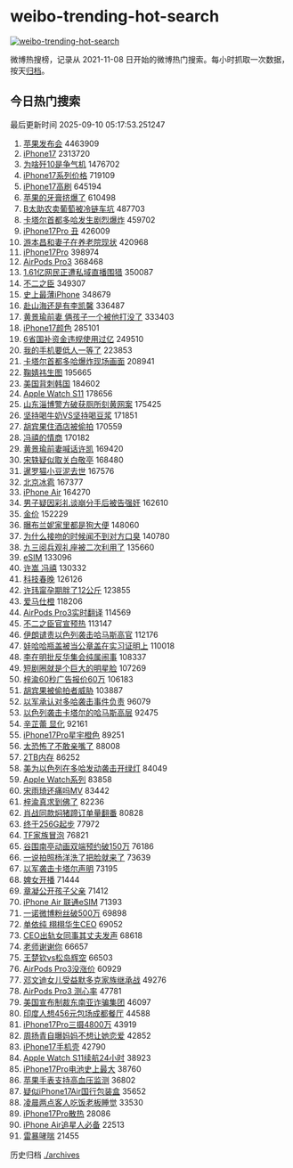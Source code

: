 # weibo-trending-hot-search

[![weibo-trending-hot-search](https://github.com/ameizi/weibo-trending-hot-search/actions/workflows/ci.yml/badge.svg)](https://github.com/ameizi/weibo-trending-hot-search/actions/workflows/ci.yml)

微博热搜榜，记录从 2021-11-08 日开始的微博热门搜索。每小时抓取一次数据，按天[归档](./archives)。

## 今日热门搜索

<!-- BEGIN --> 
最后更新时间 2025-09-10 05:17:53.251247 
1. [苹果发布会](https://s.weibo.com/weibo?q=%E8%8B%B9%E6%9E%9C%E5%8F%91%E5%B8%83%E4%BC%9A&t=31&band_rank=1&Refer=top) 4463909
1. [iPhone17](https://s.weibo.com/weibo?q=iPhone17&t=31&band_rank=2&Refer=top) 2313720
1. [为啥歼10是争气机](https://s.weibo.com/weibo?q=%23%E4%B8%BA%E5%95%A5%E6%AD%BC10%E6%98%AF%E4%BA%89%E6%B0%94%E6%9C%BA%23&t=31&band_rank=3&Refer=top) 1476702
1. [iPhone17系列价格](https://s.weibo.com/weibo?q=iPhone17%E7%B3%BB%E5%88%97%E4%BB%B7%E6%A0%BC&t=31&band_rank=17&Refer=top) 719109
1. [iPhone17高刷](https://s.weibo.com/weibo?q=iPhone17%E9%AB%98%E5%88%B7&t=31&band_rank=4&Refer=top) 645194
1. [苹果的牙膏挤爆了](https://s.weibo.com/weibo?q=%E8%8B%B9%E6%9E%9C%E7%9A%84%E7%89%99%E8%86%8F%E6%8C%A4%E7%88%86%E4%BA%86&t=31&band_rank=5&Refer=top) 610498
1. [B太助农卖葡萄被冷链车坑](https://s.weibo.com/weibo?q=B%E5%A4%AA%E5%8A%A9%E5%86%9C%E5%8D%96%E8%91%A1%E8%90%84%E8%A2%AB%E5%86%B7%E9%93%BE%E8%BD%A6%E5%9D%91&t=31&band_rank=40&Refer=top) 487703
1. [卡塔尔首都多哈发生剧烈爆炸](https://s.weibo.com/weibo?q=%23%E5%8D%A1%E5%A1%94%E5%B0%94%E9%A6%96%E9%83%BD%E5%A4%9A%E5%93%88%E5%8F%91%E7%94%9F%E5%89%A7%E7%83%88%E7%88%86%E7%82%B8%23&t=31&band_rank=2&Refer=top) 459702
1. [iPhone17Pro 丑](https://s.weibo.com/weibo?q=iPhone17Pro%20%E4%B8%91&t=31&band_rank=16&Refer=top) 426009
1. [游本昌和妻子在养老院现状](https://s.weibo.com/weibo?q=%23%E6%B8%B8%E6%9C%AC%E6%98%8C%E5%92%8C%E5%A6%BB%E5%AD%90%E5%9C%A8%E5%85%BB%E8%80%81%E9%99%A2%E7%8E%B0%E7%8A%B6%23&t=31&band_rank=4&Refer=top) 420968
1. [iPhone17Pro](https://s.weibo.com/weibo?q=iPhone17Pro&t=31&band_rank=14&Refer=top) 398974
1. [AirPods Pro3](https://s.weibo.com/weibo?q=AirPods%20Pro3&t=31&band_rank=10&Refer=top) 368468
1. [1.61亿网民正遭私域直播围猎](https://s.weibo.com/weibo?q=%231.61%E4%BA%BF%E7%BD%91%E6%B0%91%E6%AD%A3%E9%81%AD%E7%A7%81%E5%9F%9F%E7%9B%B4%E6%92%AD%E5%9B%B4%E7%8C%8E%23&t=31&band_rank=5&Refer=top) 350087
1. [不二之臣](https://s.weibo.com/weibo?q=%E4%B8%8D%E4%BA%8C%E4%B9%8B%E8%87%A3&t=31&band_rank=6&Refer=top) 349307
1. [史上最薄iPhone](https://s.weibo.com/weibo?q=%E5%8F%B2%E4%B8%8A%E6%9C%80%E8%96%84iPhone&t=31&band_rank=11&Refer=top) 348679
1. [赴山海还是有李凯馨](https://s.weibo.com/weibo?q=%23%E8%B5%B4%E5%B1%B1%E6%B5%B7%E8%BF%98%E6%98%AF%E6%9C%89%E6%9D%8E%E5%87%AF%E9%A6%A8%23&t=31&band_rank=10&Refer=top) 336487
1. [黄景瑜前妻 俩孩子一个被他打没了](https://s.weibo.com/weibo?q=%E9%BB%84%E6%99%AF%E7%91%9C%E5%89%8D%E5%A6%BB%20%E4%BF%A9%E5%AD%A9%E5%AD%90%E4%B8%80%E4%B8%AA%E8%A2%AB%E4%BB%96%E6%89%93%E6%B2%A1%E4%BA%86&t=31&band_rank=11&Refer=top) 333403
1. [iPhone17颜色](https://s.weibo.com/weibo?q=iPhone17%E9%A2%9C%E8%89%B2&t=31&band_rank=13&Refer=top) 285101
1. [6省国补资金违规使用过亿](https://s.weibo.com/weibo?q=%236%E7%9C%81%E5%9B%BD%E8%A1%A5%E8%B5%84%E9%87%91%E8%BF%9D%E8%A7%84%E4%BD%BF%E7%94%A8%E8%BF%87%E4%BA%BF%23&t=31&band_rank=7&Refer=top) 249510
1. [我的手机要低人一等了](https://s.weibo.com/weibo?q=%E6%88%91%E7%9A%84%E6%89%8B%E6%9C%BA%E8%A6%81%E4%BD%8E%E4%BA%BA%E4%B8%80%E7%AD%89%E4%BA%86&t=31&band_rank=25&Refer=top) 223853
1. [卡塔尔首都多哈爆炸现场画面](https://s.weibo.com/weibo?q=%23%E5%8D%A1%E5%A1%94%E5%B0%94%E9%A6%96%E9%83%BD%E5%A4%9A%E5%93%88%E7%88%86%E7%82%B8%E7%8E%B0%E5%9C%BA%E7%94%BB%E9%9D%A2%23&t=31&band_rank=8&Refer=top) 208941
1. [鞠婧祎生图](https://s.weibo.com/weibo?q=%23%E9%9E%A0%E5%A9%A7%E7%A5%8E%E7%94%9F%E5%9B%BE%23&t=31&band_rank=9&Refer=top) 195665
1. [美国背刺韩国](https://s.weibo.com/weibo?q=%23%E7%BE%8E%E5%9B%BD%E8%83%8C%E5%88%BA%E9%9F%A9%E5%9B%BD%23&t=31&band_rank=19&Refer=top) 184602
1. [Apple Watch S11](https://s.weibo.com/weibo?q=Apple%20Watch%20S11&t=31&band_rank=18&Refer=top) 178656
1. [山东淄博警方破获厕所刻黄网案](https://s.weibo.com/weibo?q=%23%E5%B1%B1%E4%B8%9C%E6%B7%84%E5%8D%9A%E8%AD%A6%E6%96%B9%E7%A0%B4%E8%8E%B7%E5%8E%95%E6%89%80%E5%88%BB%E9%BB%84%E7%BD%91%E6%A1%88%23&t=31&band_rank=39&Refer=top) 175425
1. [坚持喝牛奶VS坚持喝豆浆](https://s.weibo.com/weibo?q=%E5%9D%9A%E6%8C%81%E5%96%9D%E7%89%9B%E5%A5%B6VS%E5%9D%9A%E6%8C%81%E5%96%9D%E8%B1%86%E6%B5%86&t=31&band_rank=10&Refer=top) 171851
1. [胡宾果住酒店被偷拍](https://s.weibo.com/weibo?q=%23%E8%83%A1%E5%AE%BE%E6%9E%9C%E4%BD%8F%E9%85%92%E5%BA%97%E8%A2%AB%E5%81%B7%E6%8B%8D%23&t=31&band_rank=12&Refer=top) 170559
1. [冯禧的情商](https://s.weibo.com/weibo?q=%23%E5%86%AF%E7%A6%A7%E7%9A%84%E6%83%85%E5%95%86%23&t=31&band_rank=13&Refer=top) 170182
1. [黄景瑜前妻喊话许凯](https://s.weibo.com/weibo?q=%23%E9%BB%84%E6%99%AF%E7%91%9C%E5%89%8D%E5%A6%BB%E5%96%8A%E8%AF%9D%E8%AE%B8%E5%87%AF%23&t=31&band_rank=14&Refer=top) 169420
1. [宋轶疑似取关白敬亭](https://s.weibo.com/weibo?q=%23%E5%AE%8B%E8%BD%B6%E7%96%91%E4%BC%BC%E5%8F%96%E5%85%B3%E7%99%BD%E6%95%AC%E4%BA%AD%23&t=31&band_rank=15&Refer=top) 168480
1. [暹罗猫小豆泥去世](https://s.weibo.com/weibo?q=%23%E6%9A%B9%E7%BD%97%E7%8C%AB%E5%B0%8F%E8%B1%86%E6%B3%A5%E5%8E%BB%E4%B8%96%23&t=31&band_rank=16&Refer=top) 167576
1. [北京冰雹](https://s.weibo.com/weibo?q=%E5%8C%97%E4%BA%AC%E5%86%B0%E9%9B%B9&t=31&band_rank=17&Refer=top) 167377
1. [iPhone Air](https://s.weibo.com/weibo?q=iPhone%20Air&t=31&band_rank=22&Refer=top) 164270
1. [男子疑因彩礼谈崩分手后被告强奸](https://s.weibo.com/weibo?q=%23%E7%94%B7%E5%AD%90%E7%96%91%E5%9B%A0%E5%BD%A9%E7%A4%BC%E8%B0%88%E5%B4%A9%E5%88%86%E6%89%8B%E5%90%8E%E8%A2%AB%E5%91%8A%E5%BC%BA%E5%A5%B8%23&t=31&band_rank=18&Refer=top) 162610
1. [金价](https://s.weibo.com/weibo?q=%E9%87%91%E4%BB%B7&t=31&band_rank=20&Refer=top) 152229
1. [曝布兰妮家里都是狗大便](https://s.weibo.com/weibo?q=%23%E6%9B%9D%E5%B8%83%E5%85%B0%E5%A6%AE%E5%AE%B6%E9%87%8C%E9%83%BD%E6%98%AF%E7%8B%97%E5%A4%A7%E4%BE%BF%23&t=31&band_rank=21&Refer=top) 148060
1. [为什么接吻的时候闻不到对方口臭](https://s.weibo.com/weibo?q=%23%E4%B8%BA%E4%BB%80%E4%B9%88%E6%8E%A5%E5%90%BB%E7%9A%84%E6%97%B6%E5%80%99%E9%97%BB%E4%B8%8D%E5%88%B0%E5%AF%B9%E6%96%B9%E5%8F%A3%E8%87%AD%23&t=31&band_rank=22&Refer=top) 140780
1. [九三阅兵观礼座被二次利用了](https://s.weibo.com/weibo?q=%23%E4%B9%9D%E4%B8%89%E9%98%85%E5%85%B5%E8%A7%82%E7%A4%BC%E5%BA%A7%E8%A2%AB%E4%BA%8C%E6%AC%A1%E5%88%A9%E7%94%A8%E4%BA%86%23&t=31&band_rank=23&Refer=top) 135660
1. [eSIM](https://s.weibo.com/weibo?q=eSIM&t=31&band_rank=8&Refer=top) 133096
1. [许嵩 冯禧](https://s.weibo.com/weibo?q=%E8%AE%B8%E5%B5%A9%20%E5%86%AF%E7%A6%A7&t=31&band_rank=24&Refer=top) 130332
1. [科技春晚](https://s.weibo.com/weibo?q=%E7%A7%91%E6%8A%80%E6%98%A5%E6%99%9A&t=31&band_rank=25&Refer=top) 126126
1. [许玮甯孕期胖了12公斤](https://s.weibo.com/weibo?q=%23%E8%AE%B8%E7%8E%AE%E7%94%AF%E5%AD%95%E6%9C%9F%E8%83%96%E4%BA%8612%E5%85%AC%E6%96%A4%23&t=31&band_rank=26&Refer=top) 123855
1. [爱马仕橙](https://s.weibo.com/weibo?q=%E7%88%B1%E9%A9%AC%E4%BB%95%E6%A9%99&t=31&band_rank=23&Refer=top) 118206
1. [AirPods Pro3实时翻译](https://s.weibo.com/weibo?q=AirPods%20Pro3%E5%AE%9E%E6%97%B6%E7%BF%BB%E8%AF%91&t=31&band_rank=35&Refer=top) 114569
1. [不二之臣官宣预热](https://s.weibo.com/weibo?q=%23%E4%B8%8D%E4%BA%8C%E4%B9%8B%E8%87%A3%E5%AE%98%E5%AE%A3%E9%A2%84%E7%83%AD%23&t=31&band_rank=27&Refer=top) 113147
1. [伊朗谴责以色列袭击哈马斯高官](https://s.weibo.com/weibo?q=%23%E4%BC%8A%E6%9C%97%E8%B0%B4%E8%B4%A3%E4%BB%A5%E8%89%B2%E5%88%97%E8%A2%AD%E5%87%BB%E5%93%88%E9%A9%AC%E6%96%AF%E9%AB%98%E5%AE%98%23&t=31&band_rank=28&Refer=top) 112176
1. [娃哈哈瓶盖被当公章盖在实习证明上](https://s.weibo.com/weibo?q=%23%E5%A8%83%E5%93%88%E5%93%88%E7%93%B6%E7%9B%96%E8%A2%AB%E5%BD%93%E5%85%AC%E7%AB%A0%E7%9B%96%E5%9C%A8%E5%AE%9E%E4%B9%A0%E8%AF%81%E6%98%8E%E4%B8%8A%23&t=31&band_rank=29&Refer=top) 110018
1. [李在明批反华集会纯属闹事](https://s.weibo.com/weibo?q=%23%E6%9D%8E%E5%9C%A8%E6%98%8E%E6%89%B9%E5%8F%8D%E5%8D%8E%E9%9B%86%E4%BC%9A%E7%BA%AF%E5%B1%9E%E9%97%B9%E4%BA%8B%23&t=31&band_rank=15&Refer=top) 108337
1. [短剧圈就是个巨大的明星脸](https://s.weibo.com/weibo?q=%E7%9F%AD%E5%89%A7%E5%9C%88%E5%B0%B1%E6%98%AF%E4%B8%AA%E5%B7%A8%E5%A4%A7%E7%9A%84%E6%98%8E%E6%98%9F%E8%84%B8&t=31&band_rank=30&Refer=top) 107269
1. [梓渝60秒广告报价60万](https://s.weibo.com/weibo?q=%23%E6%A2%93%E6%B8%9D60%E7%A7%92%E5%B9%BF%E5%91%8A%E6%8A%A5%E4%BB%B760%E4%B8%87%23&t=31&band_rank=31&Refer=top) 106183
1. [胡宾果被偷拍者威胁](https://s.weibo.com/weibo?q=%23%E8%83%A1%E5%AE%BE%E6%9E%9C%E8%A2%AB%E5%81%B7%E6%8B%8D%E8%80%85%E5%A8%81%E8%83%81%23&t=31&band_rank=32&Refer=top) 103887
1. [以军承认对多哈袭击事件负责](https://s.weibo.com/weibo?q=%23%E4%BB%A5%E5%86%9B%E6%89%BF%E8%AE%A4%E5%AF%B9%E5%A4%9A%E5%93%88%E8%A2%AD%E5%87%BB%E4%BA%8B%E4%BB%B6%E8%B4%9F%E8%B4%A3%23&t=31&band_rank=33&Refer=top) 96079
1. [以色列袭击卡塔尔的哈马斯高层](https://s.weibo.com/weibo?q=%23%E4%BB%A5%E8%89%B2%E5%88%97%E8%A2%AD%E5%87%BB%E5%8D%A1%E5%A1%94%E5%B0%94%E7%9A%84%E5%93%88%E9%A9%AC%E6%96%AF%E9%AB%98%E5%B1%82%23&t=31&band_rank=34&Refer=top) 92475
1. [辛芷蕾 显化](https://s.weibo.com/weibo?q=%E8%BE%9B%E8%8A%B7%E8%95%BE%20%E6%98%BE%E5%8C%96&t=31&band_rank=35&Refer=top) 92161
1. [iPhone17Pro星宇橙色](https://s.weibo.com/weibo?q=%23iPhone17Pro%E6%98%9F%E5%AE%87%E6%A9%99%E8%89%B2%23&t=31&band_rank=26&Refer=top) 89251
1. [太恐怖了不敢亲嘴了](https://s.weibo.com/weibo?q=%E5%A4%AA%E6%81%90%E6%80%96%E4%BA%86%E4%B8%8D%E6%95%A2%E4%BA%B2%E5%98%B4%E4%BA%86&t=31&band_rank=36&Refer=top) 88008
1. [2TB内存](https://s.weibo.com/weibo?q=2TB%E5%86%85%E5%AD%98&t=31&band_rank=39&Refer=top) 86252
1. [美为以色列在多哈发动袭击开绿灯](https://s.weibo.com/weibo?q=%23%E7%BE%8E%E4%B8%BA%E4%BB%A5%E8%89%B2%E5%88%97%E5%9C%A8%E5%A4%9A%E5%93%88%E5%8F%91%E5%8A%A8%E8%A2%AD%E5%87%BB%E5%BC%80%E7%BB%BF%E7%81%AF%23&t=31&band_rank=37&Refer=top) 84049
1. [Apple Watch系列](https://s.weibo.com/weibo?q=Apple%20Watch%E7%B3%BB%E5%88%97&t=31&band_rank=27&Refer=top) 83858
1. [宋雨琦还痛吗MV](https://s.weibo.com/weibo?q=%23%E5%AE%8B%E9%9B%A8%E7%90%A6%E8%BF%98%E7%97%9B%E5%90%97MV%23&t=31&band_rank=38&Refer=top) 83442
1. [梓渝真求到佛了](https://s.weibo.com/weibo?q=%23%E6%A2%93%E6%B8%9D%E7%9C%9F%E6%B1%82%E5%88%B0%E4%BD%9B%E4%BA%86%23&t=31&band_rank=39&Refer=top) 82236
1. [肖战同款焖猪蹄订单量翻番](https://s.weibo.com/weibo?q=%23%E8%82%96%E6%88%98%E5%90%8C%E6%AC%BE%E7%84%96%E7%8C%AA%E8%B9%84%E8%AE%A2%E5%8D%95%E9%87%8F%E7%BF%BB%E7%95%AA%23&t=31&band_rank=41&Refer=top) 80828
1. [终于256G起步](https://s.weibo.com/weibo?q=%E7%BB%88%E4%BA%8E256G%E8%B5%B7%E6%AD%A5&t=31&band_rank=33&Refer=top) 77972
1. [TF家族冒泡](https://s.weibo.com/weibo?q=TF%E5%AE%B6%E6%97%8F%E5%86%92%E6%B3%A1&t=31&band_rank=42&Refer=top) 76821
1. [谷围南亭动画双端预约破150万](https://s.weibo.com/weibo?q=%E8%B0%B7%E5%9B%B4%E5%8D%97%E4%BA%AD%E5%8A%A8%E7%94%BB%E5%8F%8C%E7%AB%AF%E9%A2%84%E7%BA%A6%E7%A0%B4150%E4%B8%87&t=31&band_rank=43&Refer=top) 76186
1. [一说拍照杨洋洗了把脸就来了](https://s.weibo.com/weibo?q=%E4%B8%80%E8%AF%B4%E6%8B%8D%E7%85%A7%E6%9D%A8%E6%B4%8B%E6%B4%97%E4%BA%86%E6%8A%8A%E8%84%B8%E5%B0%B1%E6%9D%A5%E4%BA%86&t=31&band_rank=44&Refer=top) 73639
1. [以军袭击卡塔尔声明](https://s.weibo.com/weibo?q=%E4%BB%A5%E5%86%9B%E8%A2%AD%E5%87%BB%E5%8D%A1%E5%A1%94%E5%B0%94%E5%A3%B0%E6%98%8E&t=31&band_rank=45&Refer=top) 73195
1. [婢女开播](https://s.weibo.com/weibo?q=%E5%A9%A2%E5%A5%B3%E5%BC%80%E6%92%AD&t=31&band_rank=46&Refer=top) 71444
1. [章凝公开孩子父亲](https://s.weibo.com/weibo?q=%E7%AB%A0%E5%87%9D%E5%85%AC%E5%BC%80%E5%AD%A9%E5%AD%90%E7%88%B6%E4%BA%B2&t=31&band_rank=47&Refer=top) 71412
1. [iPhone Air 联通eSIM](https://s.weibo.com/weibo?q=iPhone%20Air%20%E8%81%94%E9%80%9AeSIM&t=31&band_rank=24&Refer=top) 71393
1. [一诺微博粉丝破500万](https://s.weibo.com/weibo?q=%23%E4%B8%80%E8%AF%BA%E5%BE%AE%E5%8D%9A%E7%B2%89%E4%B8%9D%E7%A0%B4500%E4%B8%87%23&t=31&band_rank=48&Refer=top) 69898
1. [单依纯 栩栩华生CEO](https://s.weibo.com/weibo?q=%E5%8D%95%E4%BE%9D%E7%BA%AF%20%E6%A0%A9%E6%A0%A9%E5%8D%8E%E7%94%9FCEO&t=31&band_rank=49&Refer=top) 69052
1. [CEO出轨女同事其丈夫发声](https://s.weibo.com/weibo?q=%23CEO%E5%87%BA%E8%BD%A8%E5%A5%B3%E5%90%8C%E4%BA%8B%E5%85%B6%E4%B8%88%E5%A4%AB%E5%8F%91%E5%A3%B0%23&t=31&band_rank=50&Refer=top) 68618
1. [老师谢谢你](https://s.weibo.com/weibo?q=%23%E8%80%81%E5%B8%88%E8%B0%A2%E8%B0%A2%E4%BD%A0%23&t=31&band_rank=29&Refer=top) 66657
1. [王楚钦vs松岛辉空](https://s.weibo.com/weibo?q=%E7%8E%8B%E6%A5%9A%E9%92%A6vs%E6%9D%BE%E5%B2%9B%E8%BE%89%E7%A9%BA&t=31&band_rank=30&Refer=top) 66503
1. [AirPods Pro3没涨价](https://s.weibo.com/weibo?q=AirPods%20Pro3%E6%B2%A1%E6%B6%A8%E4%BB%B7&t=31&band_rank=32&Refer=top) 60929
1. [邓文迪女儿受益默多克家族继承战](https://s.weibo.com/weibo?q=%23%E9%82%93%E6%96%87%E8%BF%AA%E5%A5%B3%E5%84%BF%E5%8F%97%E7%9B%8A%E9%BB%98%E5%A4%9A%E5%85%8B%E5%AE%B6%E6%97%8F%E7%BB%A7%E6%89%BF%E6%88%98%23&t=31&band_rank=40&Refer=top) 49276
1. [AirPods Pro3 测心率](https://s.weibo.com/weibo?q=AirPods%20Pro3%20%E6%B5%8B%E5%BF%83%E7%8E%87&t=31&band_rank=36&Refer=top) 47781
1. [美国宣布制裁东南亚诈骗集团](https://s.weibo.com/weibo?q=%23%E7%BE%8E%E5%9B%BD%E5%AE%A3%E5%B8%83%E5%88%B6%E8%A3%81%E4%B8%9C%E5%8D%97%E4%BA%9A%E8%AF%88%E9%AA%97%E9%9B%86%E5%9B%A2%23&t=31&band_rank=44&Refer=top) 46097
1. [印度人想456元包场成都餐厅](https://s.weibo.com/weibo?q=%E5%8D%B0%E5%BA%A6%E4%BA%BA%E6%83%B3456%E5%85%83%E5%8C%85%E5%9C%BA%E6%88%90%E9%83%BD%E9%A4%90%E5%8E%85&t=31&band_rank=46&Refer=top) 44588
1. [iPhone17Pro三摄4800万](https://s.weibo.com/weibo?q=%23iPhone17Pro%E4%B8%89%E6%91%844800%E4%B8%87%23&t=31&band_rank=33&Refer=top) 43919
1. [周扬青自曝妈妈不想让她恋爱](https://s.weibo.com/weibo?q=%E5%91%A8%E6%89%AC%E9%9D%92%E8%87%AA%E6%9B%9D%E5%A6%88%E5%A6%88%E4%B8%8D%E6%83%B3%E8%AE%A9%E5%A5%B9%E6%81%8B%E7%88%B1&t=31&band_rank=18&Refer=top) 42852
1. [iPhone17手机壳](https://s.weibo.com/weibo?q=iPhone17%E6%89%8B%E6%9C%BA%E5%A3%B3&t=31&band_rank=36&Refer=top) 42790
1. [Apple Watch S11续航24小时](https://s.weibo.com/weibo?q=Apple%20Watch%20S11%E7%BB%AD%E8%88%AA24%E5%B0%8F%E6%97%B6&t=31&band_rank=44&Refer=top) 38923
1. [iPhone17Pro电池史上最大](https://s.weibo.com/weibo?q=%23iPhone17Pro%E7%94%B5%E6%B1%A0%E5%8F%B2%E4%B8%8A%E6%9C%80%E5%A4%A7%23&t=31&band_rank=38&Refer=top) 38760
1. [苹果手表支持高血压监测](https://s.weibo.com/weibo?q=%23%E8%8B%B9%E6%9E%9C%E6%89%8B%E8%A1%A8%E6%94%AF%E6%8C%81%E9%AB%98%E8%A1%80%E5%8E%8B%E7%9B%91%E6%B5%8B%23&t=31&band_rank=45&Refer=top) 36802
1. [疑似iPhone17Air国行包装盒](https://s.weibo.com/weibo?q=%23%E7%96%91%E4%BC%BCiPhone17Air%E5%9B%BD%E8%A1%8C%E5%8C%85%E8%A3%85%E7%9B%92%23&t=31&band_rank=39&Refer=top) 35652
1. [凌晨两点客人吃饭老板睡觉](https://s.weibo.com/weibo?q=%E5%87%8C%E6%99%A8%E4%B8%A4%E7%82%B9%E5%AE%A2%E4%BA%BA%E5%90%83%E9%A5%AD%E8%80%81%E6%9D%BF%E7%9D%A1%E8%A7%89&t=31&band_rank=49&Refer=top) 33530
1. [iPhone17Pro散热](https://s.weibo.com/weibo?q=%23iPhone17Pro%E6%95%A3%E7%83%AD%23&t=31&band_rank=47&Refer=top) 28086
1. [iPhone Air追星人必备](https://s.weibo.com/weibo?q=iPhone%20Air%E8%BF%BD%E6%98%9F%E4%BA%BA%E5%BF%85%E5%A4%87&t=31&band_rank=45&Refer=top) 22513
1. [雷暴哮喘](https://s.weibo.com/weibo?q=%E9%9B%B7%E6%9A%B4%E5%93%AE%E5%96%98&t=31&band_rank=50&Refer=top) 21455
<!-- END -->

历史归档 [./archives](./archives)

